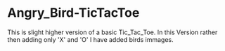 # Angry_Bird-TicTacToe
This is slight higher version of a basic Tic_Tac_Toe.
In this Version rather then adding only 'X' and 'O' I have added birds immages.
